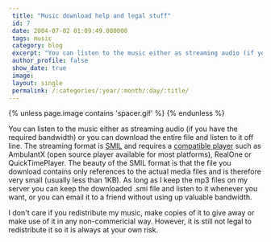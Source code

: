 ```yaml
---
 title: "Music download help and legal stuff"
 id: 7
 date: 2004-07-02 01:09:49.000000
 tags: music
 category: blog
 excerpt: "You can listen to the music either as streaming audio (if you have the required bandwidth) or you can download the entire file and listen to it off line. The streaming format is SMIL and requires a co..."
 author_profile: false
 show_date: true
 image: 
 layout: single
 permalink: /:categories/:year/:month/:day/:title/
---
```

{% unless page.image contains 'spacer.gif' %}
{% endunless %}

You can listen to the music either as streaming audio (if you have the required bandwidth) or you can download the entire file and listen to it off line. The streaming format is <a href="http://www.w3.org/AudioVideo/">SMIL</a> and requires a <a href="http://www.w3.org/AudioVideo/#SMIL">compatible player</a> such as AmbulantX (open source player available for most platforms), RealOne or QuickTimePlayer. The beauty of the SMIL format is that the file you download contains only references to the actual media files and is therefore very small (usually less than 1KB). As long as I keep the mp3 files on my server you can keep the downloaded .smi file and listen to it whenever you want, or you can email it to a friend without using up valuable bandwidth.


I don't care if you redistribute my music, make copies of it to give away or make use of it in any non-commericial way. However, it is still not legal to redistribute it so it is always at your own risk.
